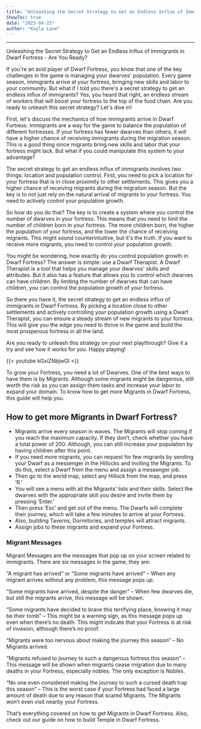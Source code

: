 ```yaml
---
title: "Unleashing the Secret Strategy to Get an Endless Influx of Immigrants in Dwarf Fortress - Are You Ready?"
ShowToc: true 
date: "2023-04-23"
author: "Kayla Lane"
---
```

*****
Unleashing the Secret Strategy to Get an Endless Influx of Immigrants in Dwarf Fortress - Are You Ready?

If you're an avid player of Dwarf Fortress, you know that one of the key challenges in the game is managing your dwarves' population. Every game season, immigrants arrive at your fortress, bringing new skills and labor to your community. But what if I told you there's a secret strategy to get an endless influx of immigrants? Yes, you heard that right, an endless stream of workers that will boost your fortress to the top of the food chain. Are you ready to unleash this secret strategy? Let's dive in!

First, let's discuss the mechanics of how immigrants arrive in Dwarf Fortress. Immigrants are a way for the game to balance the population of different fortresses. If your fortress has fewer dwarves than others, it will have a higher chance of receiving immigrants during the migration season. This is a good thing since migrants bring new skills and labor that your fortress might lack. But what if you could manipulate this system to your advantage?

The secret strategy to get an endless influx of immigrants involves two things: location and population control. First, you need to pick a location for your fortress that is in close proximity to other settlements. This gives you a higher chance of receiving migrants during the migration season. But the key is to not just rely on the natural arrival of migrants to your fortress. You need to actively control your population growth.

So how do you do that? The key is to create a system where you control the number of dwarves in your fortress. This means that you need to limit the number of children born in your fortress. The more children born, the higher the population of your fortress, and the lower the chance of receiving migrants. This might sound counterintuitive, but it's the truth. If you want to receive more migrants, you need to control your population growth.

You might be wondering, how exactly do you control population growth in Dwarf Fortress? The answer is simple: use a Dwarf Therapist. A Dwarf Therapist is a tool that helps you manage your dwarves' skills and attributes. But it also has a feature that allows you to control which dwarves can have children. By limiting the number of dwarves that can have children, you can control the population growth of your fortress.

So there you have it, the secret strategy to get an endless influx of immigrants in Dwarf Fortress. By picking a location close to other settlements and actively controlling your population growth using a Dwarf Therapist, you can ensure a steady stream of new migrants to your fortress. This will give you the edge you need to thrive in the game and build the most prosperous fortress in all the land.

Are you ready to unleash this strategy on your next playthrough? Give it a try and see how it works for you. Happy playing!

{{< youtube kGxiZNbjwGI >}} 



To grow your Fortress, you need a lot of Dwarves. One of the best ways to have them is by Migrants. Although some migrants might be dangerous, still worth the risk as you can assign them tasks and increase your labor to expand your domain. To know how to get more Migrants in Dwarf Fortress, this guide will help you.
 
## How to get more Migrants in Dwarf Fortress?
 
- Migrants arrive every season in waves. The Migrants will stop coming if you reach the maximum capacity. If they don’t, check whether you have a total power of 200. Although, you can still increase your population by having children after this point.
 - If you need more migrants, you can request for few migrants by sending your Dwarf as a messenger in the Hillocks and inviting the Migrants. To do this, select a Dwarf from the menu and assign a messenger job.
 - Then go to the world map, select any Hillock from the map, and press ‘R.’
 - You will see a menu with all the Migrants’ lists and their skills. Select the dwarves with the appropriate skill you desire and invite them by pressing ‘Enter.’
 - Then press ‘Esc’ and get out of the menu. The Dwarfs will complete their journey, which will take a few minutes to arrive at your Fortress.
 - Also, building Taverns, Dormitories, and temples will attract migrants.
 - Assign jobs to these migrants and expand your Fortress.

 
### Migrant Messages
 
Migrant Messages are the messages that pop up on your screen related to immigrants. There are six messages in the game, they are:
 
“A migrant has arrived” or “Some migrants have arrived” – When any migrant arrives without any problem, this message pops up.
 
“Some migrants have arrived, despite the danger” – When few dwarves die, but still the migrants arrive, this message will be shown.
 
“Some migrants have decided to brave this terrifying place, knowing it may be their tomb” – This might be a warning sign, as this message pops up even when there’s no death. This might indicate that your Fortress is at risk of invasion, although there’s no proof.
 
“Migrants were too nervous about making the journey this season” – No Migrants arrived.
 
“Migrants refused to journey to such a dangerous fortress this season” – This message will be shown when migrants cease migration due to many deaths in your Fortress, especially nobles. The only exception is Nobles.
 
“No one even considered making the journey to such a cursed death trap this season” – This is the worst case if your Fortress had faced a large amount of death due to any reason that scared Migrants. The Migrants won’t even visit nearby your Fortress.
 
That’s everything covered on how to get Migrants in Dwarf Fortress. Also, check out our guide on how to build Temple in Dwarf Fortress.





